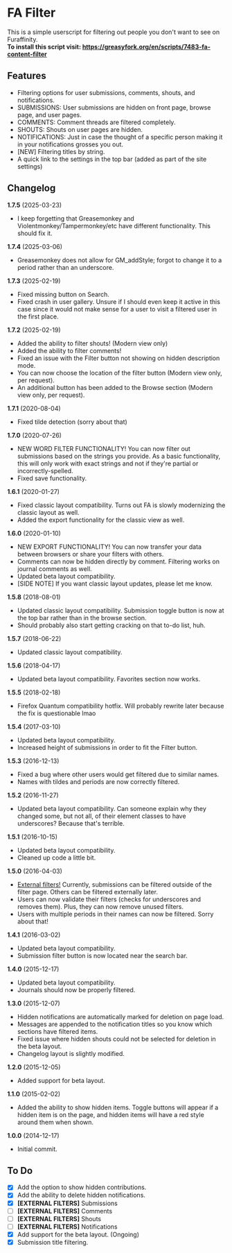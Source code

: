 FA Filter
=========

This is a simple userscript for filtering out people you don't want to see on Furaffinity.<br>
<b>To install this script visit: https://greasyfork.org/en/scripts/7483-fa-content-filter</b>

## Features
- Filtering options for user submissions, comments, shouts, and notifications.
 - SUBMISSIONS: User submissions are hidden on front page, browse page, and user pages.
 - COMMENTS: Comment threads are filtered completely.
 - SHOUTS: Shouts on user pages are hidden.
 - NOTIFICATIONS: Just in case the thought of a specific person making it in your notifications grosses you out.
- [NEW] Filtering titles by string.
- A quick link to the settings in the top bar (added as part of the site settings)

## Changelog
<b>1.7.5</b> (2025-03-23)<br>
- I keep forgetting that Greasemonkey and Violentmonkey/Tampermonkey/etc have different functionality. This should fix it.

<b>1.7.4</b> (2025-03-06)<br>
- Greasemonkey does not allow for GM_addStyle; forgot to change it to a period rather than an underscore.

<b>1.7.3</b> (2025-02-19)<br>
- Fixed missing button on Search.
- Fixed crash in user gallery. Unsure if I should even keep it active in this case since it would not make sense for a user to visit a filtered user in the first place.

<b>1.7.2</b> (2025-02-19)<br>
- Added the ability to filter shouts! (Modern view only)
- Added the ability to filter comments!
- Fixed an issue with the Filter button not showing on hidden description mode.
- You can now choose the location of the filter button (Modern view only, per request).
- An additional button has been added to the Browse section (Modern view only, per request).

<b>1.7.1</b> (2020-08-04)<br>
- Fixed tilde detection (sorry about that)

<b>1.7.0</b> (2020-07-26)<br>
- NEW WORD FILTER FUNCTIONALITY! You can now filter out submissions based on the strings you provide. As a basic functionality, this will only work with exact strings and not if they're partial or incorrectly-spelled.
- Fixed save functionality.

<b>1.6.1</b> (2020-01-27)<br>
- Fixed classic layout compatibility. Turns out FA is slowly modernizing the classic layout as well.
- Added the export functionality for the classic view as well.

<b>1.6.0</b> (2020-01-10)<br>
- NEW EXPORT FUNCTIONALITY! You can now transfer your data between browsers or share your filters with others.
- Comments can now be hidden directly by comment. Filtering works on journal comments as well.
- Updated beta layout compatibility.
- [SIDE NOTE] If you want classic layout updates, please let me know.

<b>1.5.8</b> (2018-08-01)<br>
- Updated classic layout compatibility. Submission toggle button is now at the top bar rather than in the browse section.
- Should probably also start getting cracking on that to-do list, huh.

<b>1.5.7</b> (2018-06-22)<br>
- Updated classic layout compatibility.

<b>1.5.6</b> (2018-04-17)<br>
- Updated beta layout compatibility. Favorites section now works.

<b>1.5.5</b> (2018-02-18)<br>
- Firefox Quantum compatibility hotfix. Will probably rewrite later because the fix is questionable lmao

<b>1.5.4</b> (2017-03-10)<br>
- Updated beta layout compatibility.
- Increased height of submissions in order to fit the Filter button.

<b>1.5.3</b> (2016-12-13)<br>
- Fixed a bug where other users would get filtered due to similar names.
- Names with tildes and periods are now correctly filtered.

<b>1.5.2</b> (2016-11-27)<br>
- Updated beta layout compatibility. Can someone explain why they changed some, but not all, of their element classes to have underscores? Because that's terrible.

<b>1.5.1</b> (2016-10-15)<br>
- Updated beta layout compatibility.
- Cleaned up code a little bit.

<b>1.5.0</b> (2016-04-03)<br>
- <u>External filters!</u> Currently, submissions can be filtered outside of the filter page. Others can be filtered externally later.
- Users can now validate their filters (checks for underscores and removes them). Plus, they can now remove unused filters.
- Users with multiple periods in their names can now be filtered. Sorry about that!

<b>1.4.1</b> (2016-03-02)<br>
- Updated beta layout compatibility.
- Submission filter button is now located near the search bar.

<b>1.4.0</b> (2015-12-17)<br>
- Updated beta layout compatibility.
- Journals should now be properly filtered.

<b>1.3.0</b> (2015-12-07)<br>
- Hidden notifications are automatically marked for deletion on page load.
- Messages are appended to the notification titles so you know which sections have filtered items.
- Fixed issue where hidden shouts could not be selected for deletion in the beta layout.
- Changelog layout is slightly modified.

<b>1.2.0</b> (2015-12-05)<br>
- Added support for beta layout.

<b>1.1.0</b> (2015-02-02)<br>
- Added the ability to show hidden items. Toggle buttons will appear if a hidden item is on the page, and hidden items will have a red style around them when shown.

<b>1.0.0</b> (2014-12-17)<br>
- Initial commit.

## To Do
- [x] Add the option to show hidden contributions.
- [x] Add the ability to delete hidden notifications.
- [x] **[EXTERNAL FILTERS]** Submissions
- [ ] **[EXTERNAL FILTERS]** Comments
- [ ] **[EXTERNAL FILTERS]** Shouts
- [ ] **[EXTERNAL FILTERS]** Notifications
- [x] Add support for the beta layout. (Ongoing)
- [x] Submission title filtering.
